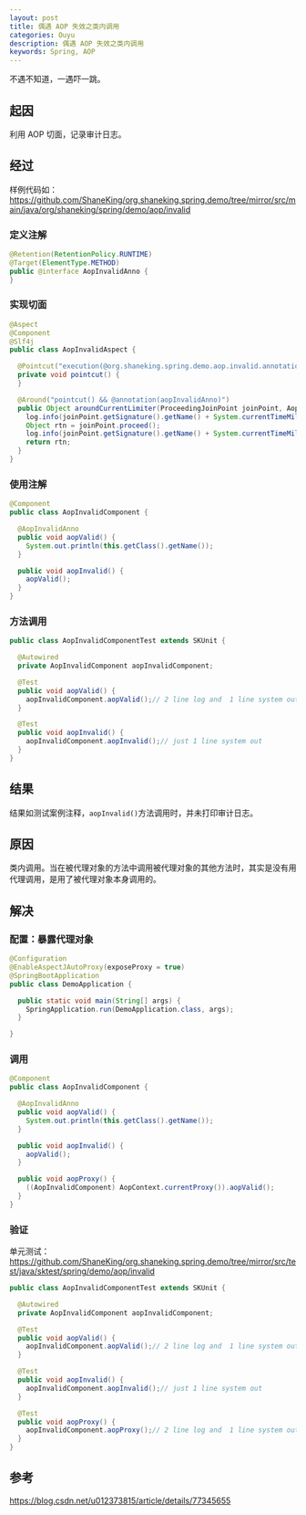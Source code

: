 ```yaml
---
layout: post
title: 偶遇 AOP 失效之类内调用
categories: Ouyu
description: 偶遇 AOP 失效之类内调用
keywords: Spring, AOP
---
```



不遇不知道，一遇吓一跳。

## 起因
利用 AOP 切面，记录审计日志。

## 经过
样例代码如：<https://github.com/ShaneKing/org.shaneking.spring.demo/tree/mirror/src/main/java/org/shaneking/spring/demo/aop/invalid>
### 定义注解
```java
@Retention(RetentionPolicy.RUNTIME)
@Target(ElementType.METHOD)
public @interface AopInvalidAnno {
}
```
### 实现切面
```java
@Aspect
@Component
@Slf4j
public class AopInvalidAspect {

  @Pointcut("execution(@org.shaneking.spring.demo.aop.invalid.annotation.AopInvalidAnno * *..*.*(..))")
  private void pointcut() {
  }

  @Around("pointcut() && @annotation(aopInvalidAnno)")
  public Object aroundCurrentLimiter(ProceedingJoinPoint joinPoint, AopInvalidAnno aopInvalidAnno) throws Throwable {
    log.info(joinPoint.getSignature().getName() + System.currentTimeMillis());
    Object rtn = joinPoint.proceed();
    log.info(joinPoint.getSignature().getName() + System.currentTimeMillis());
    return rtn;
  }
}
```
### 使用注解
```java
@Component
public class AopInvalidComponent {

  @AopInvalidAnno
  public void aopValid() {
    System.out.println(this.getClass().getName());
  }

  public void aopInvalid() {
    aopValid();
  }
}
```
### 方法调用
```java
public class AopInvalidComponentTest extends SKUnit {

  @Autowired
  private AopInvalidComponent aopInvalidComponent;

  @Test
  public void aopValid() {
    aopInvalidComponent.aopValid();// 2 line log and  1 line system out
  }

  @Test
  public void aopInvalid() {
    aopInvalidComponent.aopInvalid();// just 1 line system out
  }
}
```

## 结果
结果如测试案例注释，`aopInvalid()`方法调用时，并未打印审计日志。

## 原因
类内调用。当在被代理对象的方法中调用被代理对象的其他方法时，其实是没有用代理调用，是用了被代理对象本身调用的。

## 解决
### 配置：暴露代理对象
```java
@Configuration
@EnableAspectJAutoProxy(exposeProxy = true)
@SpringBootApplication
public class DemoApplication {

  public static void main(String[] args) {
    SpringApplication.run(DemoApplication.class, args);
  }

}
```
### 调用
```java
@Component
public class AopInvalidComponent {

  @AopInvalidAnno
  public void aopValid() {
    System.out.println(this.getClass().getName());
  }

  public void aopInvalid() {
    aopValid();
  }

  public void aopProxy() {
    ((AopInvalidComponent) AopContext.currentProxy()).aopValid();
  }
}
```
### 验证
单元测试：<https://github.com/ShaneKing/org.shaneking.spring.demo/tree/mirror/src/test/java/sktest/spring/demo/aop/invalid>
```java
public class AopInvalidComponentTest extends SKUnit {

  @Autowired
  private AopInvalidComponent aopInvalidComponent;

  @Test
  public void aopValid() {
    aopInvalidComponent.aopValid();// 2 line log and  1 line system out
  }

  @Test
  public void aopInvalid() {
    aopInvalidComponent.aopInvalid();// just 1 line system out
  }

  @Test
  public void aopProxy() {
    aopInvalidComponent.aopProxy();// 2 line log and  1 line system out
  }
}
```

## 参考

<https://blog.csdn.net/u012373815/article/details/77345655>
